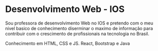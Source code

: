 # Desenvolvimento Web - IOS

<p>Sou professora de desenvolvimento Web no IOS e pretendo com o meu nivel basico de conhecimento diserminar o maximo de informação para contribuir com o crescimento de profissionais na tecnologia no Brasil.</p>

<p>Conhecimento em HTML, CSS e JS. React, Bootstrap e Java<p>
